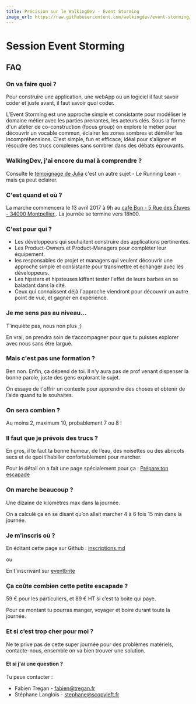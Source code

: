 ```yaml
---
title: Précision sur le WalkingDev - Event Storming
image_url: https://raw.githubusercontent.com/walkingdev/event-storming/master/media/event-storming.jpg
---
```


# Session Event Storming

## FAQ

### On va faire quoi ?

Pour construire une application, une webApp ou un logiciel il faut savoir coder et juste avant, il faut savoir *quoi* coder.  

L'Event Storming est une approche simple et consistante pour modéliser le domaine métier avec les parties prenantes, les acteurs clés.
Sous la forme d'un atelier de co-construction (focus group) on explore le métier pour découvrir un vocable commun, éclairer les zones sombres et démêler les incompréhensions.
C'est simple, fun et efficace, idéal pour s'aligner et résoudre des trucs complexes sans sombrer dans des débats éprouvants.

### WalkingDev, j'ai encore du mal à comprendre ?

Consulte le [témoignage de Julia](https://medium.com/@julia.barbelane/walking-dev-ou-comment-apprendre-en-itin%C3%A9rance-426acb12e024#.p8fp722a8) c'est un autre sujet - Le Running Lean - mais ça peut éclairer.

### C'est quand et où ?

La marche commencera le 13 avril 2017 à 9h au 
[café Bun - 5 Rue des Étuves - 34000 Montpellier,](http://www.openstreetmap.org/node/3739290262).
La journée se termine vers 18h00.

### C'est pour qui ?

- Les développeurs qui souhaitent construire des applications pertinentes.
-  Les Product-Owners et Product-Managers pour compléter leur équipement.
- les responsables de projet et managers qui veulent découvrir une approche simple et consistante pour transmettre et échanger avec les développeurs.
- Les hipsters et hipsteuses kiffant tester l'effet de leurs barbes en se baladant dans la cité.
- Ceux qui connaissent déjà l'approche viendront pour découvrir un autre point de vue, et gagner en expérience.

### Je me sens pas au niveau…

T’inquiète pas, nous non plus ;)

En vrai, on prendra soin de t’accompagner pour que tu puisses explorer avec nous sans être largué.

### Mais c'est pas une formation ?

Ben non. Enfin, ça dépend de toi. Il n'y aura pas de prof venant dispenser la bonne parole, juste des gens explorant le sujet.

On essaye de t'offrir un contexte pour apprendre des choses et obtenir de l’aide quand tu le souhaites.

### On sera combien ?

Au moins 2, maximum 10, probablement 7 ou 8 !

### Il faut que je prévois des trucs ?

En gros, il te faut ta bonne humeur, de l’eau, des noisettes ou des abricots secs et de quoi t’habiller confortablement pour marcher.

Pour le détail on a fait une page spécialement pour ça : [Prépare ton escapade](http://walkingdev.fr/#walkingdev/event-storming/blob/master/v34/prepare-ton-escapade.md)

### On marche beaucoup ?

Une dizaine de kilomètres max dans la journée.

On a calculé ça en se disant qu’on allait marcher 4 à 6 fois 15 min dans la journée.

### Je m'inscris où ?

En éditant cette page sur Github : [inscriptions.md](https://github.com/walkingdev/event-storming/blob/master/v34/inscriptions.md)

ou

En t'inscrivant sur [eventbrite](https://www.eventbrite.fr/e/billets-event-storming-la-tete-dans-la-tempete-32820147946)

### Ça coûte combien cette petite escapade ?

59 € pour les particuliers, et 89 € HT si c’est ta boite qui paye.  

Pour ce montant tu pourras manger, voyager et boire durant toute la journée.

### Et si c’est trop cher pour moi ?

Ne te prive pas de cette super journée pour des problèmes matériels, contacte-nous, ensemble on va bien trouver une solution.

#### Et si j'ai une question ?

Tu peux contacter :

- Fabien Tregan - [fabien@tregan.fr](mailto:fabien@tregan.fr)
- Stéphane Langlois - [stephane@scopyleft.fr](mailto:stephane@scopyleft.fr)
